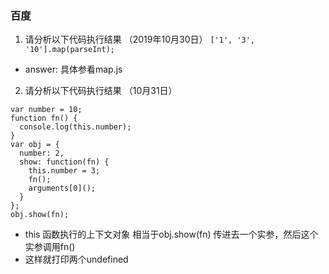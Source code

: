 ### 百度
1. 请分析以下代码执行结果 （2019年10月30日）
`['1', '3', '10'].map(parseInt);`
* answer: 具体参看map.js
2. 请分析以下代码执行结果 （10月31日）

```
var number = 10;
function fn() {
  console.log(this.number);
}
var obj = {
  number: 2,
  show: function(fn) {
    this.number = 3;
    fn();
    arguments[0]();
  }
};
obj.show(fn);

```

* this 函数执行的上下文对象 相当于obj.show(fn) 传进去一个实参，然后这个实参调用fn()
* 这样就打印两个undefined